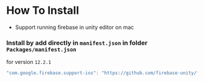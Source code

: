 # How To Install

- Support running firebase in unity editor on mac

### Install by add directly in `manifest.json` in folder `Packages/manifest.json`

for version `12.2.1`
```csharp
"com.google.firebase.support-ios": "https://github.com/firebase-unity/firebase-support-ios.git#12.2.1",
```

